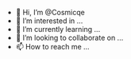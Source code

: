 - 👋 Hi, I’m @Cosmicqe
- 👀 I’m interested in ...
- 🌱 I’m currently learning ...
- 💞️ I’m looking to collaborate on ...
- 📫 How to reach me ...

<!---
Cosmicqe/Cosmicqe is a ✨ special ✨ repository because its `README.md` (this file) appears on your GitHub profile.
You can click the Preview link to take a look at your changes.
--->
